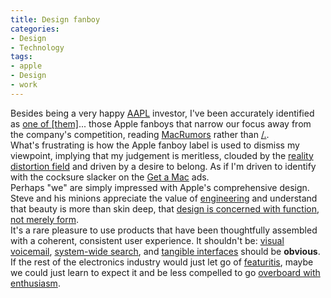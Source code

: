 ```yaml
---
title: Design fanboy
categories:
- Design
- Technology
tags:
- apple
- Design
- work
---
```


Besides being a very happy [AAPL][1] investor, I've been accurately identified as [one of [them]][2]... those Apple fanboys that narrow our focus away from the company's competition, reading [MacRumors][3] rather than [/.][4].  
What's frustrating is how the Apple fanboy label is used to dismiss my viewpoint, implying that my judgement is meritless, clouded by the [reality distortion field][5] and driven by a desire to belong.  As if I'm driven to identify with the cocksure slacker on the [Get a Mac][6] ads.  
Perhaps "we" are simply impressed with Apple's comprehensive design.  Steve and his minions appreciate the value of [engineering][7] and understand that beauty is more than skin deep, that [design is concerned with function, not merely form][8].  
It's a rare pleasure to use products that have been thoughtfully assembled with a coherent, consistent user experience.  It shouldn't be: [visual voicemail][9], [system-wide search][10], and [tangible interfaces][11] should be **obvious**.  If the rest of the electronics industry would just let go of [featuritis][12], maybe we could just learn to expect it and be less compelled to go [overboard with enthusiasm][13].

   [1]: http://finance.google.com/finance?q=AAPL
   [2]: /2007/01/18/heir-to-the-throne.html
   [3]: http://www.macrumors.com/
   [4]: http://slashdot.org/
   [5]: http://en.wikipedia.org/wiki/Reality_distortion_field
   [6]: http://www.apple.com/getamac/
   [7]: http://daringfireball.net/linked/2007/january#tue-23-mossberg
   [8]: http://www.nytimes.com/2003/11/30/magazine/30IPOD.html?ex=1386133200&en=750c9021e58923d5&ei=5007&partner=USERLAND
   [9]: http://www.apple.com/iphone/phone/?feature=feature02
   [10]: http://www.apple.com/macosx/features/spotlight/
   [11]: http://www.apple.com/macosx/features/fastuserswitching/
   [12]: http://www.thomas-fitzgerald.net/2007/01/17/reaction-to-the-iphone-reveals-how-the-electronics-industry-failed-to-beat-the-ipod/
   [13]: http://www.kottke.org/07/01/the-apple-iphone

